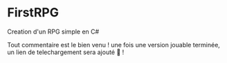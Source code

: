 # FirstRPG

Creation d'un RPG simple en C# 

Tout commentaire est le bien venu ! une fois une version jouable terminée, un lien de telechargement sera ajouté :100: !

